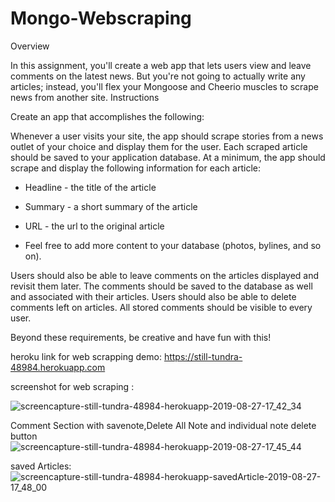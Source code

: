 # Mongo-Webscraping
Overview

In this assignment, you'll create a web app that lets users view and leave comments on the latest news. But you're not going to actually write any articles; instead, you'll flex your Mongoose and Cheerio muscles to scrape news from another site.
Instructions


Create an app that accomplishes the following:



Whenever a user visits your site, the app should scrape stories from a news outlet of your choice and display them for the user. Each scraped article should be saved to your application database. At a minimum, the app should scrape and display the following information for each article:


 * Headline - the title of the article

 * Summary - a short summary of the article

 * URL - the url to the original article

 * Feel free to add more content to your database (photos, bylines, and so on).

Users should also be able to leave comments on the articles displayed and revisit them later. The comments should be saved to the database as well and associated with their articles. Users should also be able to delete comments left on articles. All stored comments should be visible to every user.



Beyond these requirements, be creative and have fun with this!

heroku link for web scrapping demo:
https://still-tundra-48984.herokuapp.com

screenshot for web scraping :

![screencapture-still-tundra-48984-herokuapp-2019-08-27-17_42_34](https://user-images.githubusercontent.com/49068436/63810272-5bd77b00-c8f2-11e9-8023-6a91540b365b.png)

Comment Section with savenote,Delete All Note and individual note delete button
![screencapture-still-tundra-48984-herokuapp-2019-08-27-17_45_44](https://user-images.githubusercontent.com/49068436/63810362-950feb00-c8f2-11e9-9bf2-ead9d22a7983.png)

saved Articles:
![screencapture-still-tundra-48984-herokuapp-savedArticle-2019-08-27-17_48_00](https://user-images.githubusercontent.com/49068436/63810514-e1f3c180-c8f2-11e9-9544-a5efbf05882d.png)

